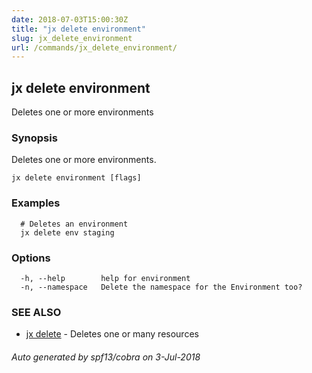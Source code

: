 ```yaml
---
date: 2018-07-03T15:00:30Z
title: "jx delete environment"
slug: jx_delete_environment
url: /commands/jx_delete_environment/
---
```

## jx delete environment

Deletes one or more environments

### Synopsis

Deletes one or more environments.

```
jx delete environment [flags]
```

### Examples

```
  # Deletes an environment
  jx delete env staging
```

### Options

```
  -h, --help        help for environment
  -n, --namespace   Delete the namespace for the Environment too?
```

### SEE ALSO

* [jx delete](/commands/jx_delete/)	 - Deletes one or many resources

###### Auto generated by spf13/cobra on 3-Jul-2018
